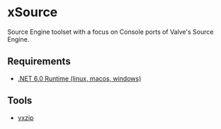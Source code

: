 # xSource
Source Engine toolset with a focus on Console ports of Valve's Source Engine.

## Requirements

* [.NET 6.0 Runtime (linux, macos, windows)](https://dotnet.microsoft.com/en-us/download/dotnet/6.0)

## Tools
- [vxzip](https://github.com/CRACKbomber/vxzip)
